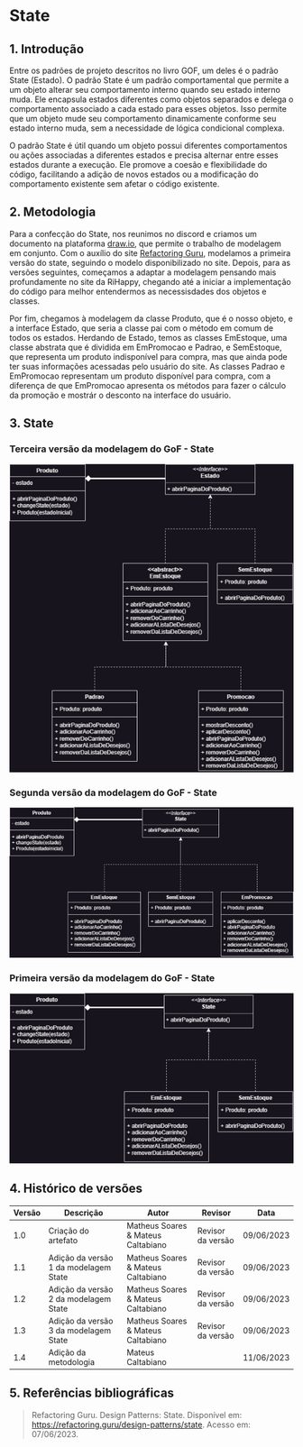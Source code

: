 # State

## 1. Introdução

Entre os padrões de projeto descritos no livro GOF, um deles é o padrão State (Estado). O padrão State é um padrão comportamental que permite a um objeto alterar seu comportamento interno quando seu estado interno muda. Ele encapsula estados diferentes como objetos separados e delega o comportamento associado a cada estado para esses objetos. Isso permite que um objeto mude seu comportamento dinamicamente conforme seu estado interno muda, sem a necessidade de lógica condicional complexa.

O padrão State é útil quando um objeto possui diferentes comportamentos ou ações associadas a diferentes estados e precisa alternar entre esses estados durante a execução. Ele promove a coesão e flexibilidade do código, facilitando a adição de novos estados ou a modificação do comportamento existente sem afetar o código existente.

## 2. Metodologia

Para a confecção do State, nos reunimos no discord e criamos um documento na plataforma [draw.io](https://app.diagrams.net/), que permite o trabalho de modelagem em conjunto. Com o auxílio do site [Refactoring Guru](https://refactoring.guru/), modelamos a primeira versão do state, seguindo o modelo disponibilizado no site. Depois, para as versões seguintes, começamos a adaptar a modelagem pensando mais profundamente no site da RiHappy, chegando até a iniciar a implementação do código para melhor entendermos as necessisdades dos objetos e classes.

Por fim, chegamos à modelagem da classe Produto, que é o nosso objeto, e a interface Estado, que seria a classe pai com o método em comum de todos os estados. Herdando de Estado, temos as classes EmEstoque, uma classe abstrata que é dividida em EmPromocao e Padrao, e SemEstoque, que representa um produto indisponível para compra, mas que ainda pode ter suas informações acessadas pelo usuário do site. As classes Padrao e EmPromocao representam um produto disponível para compra, com a diferença de que EmPromocao apresenta os métodos para fazer o cálculo da promoção e mostrár o desconto na interface do usuário.

## 3. State

### Terceira versão da modelagem do GoF - State

![](images/GoF_v3.png)

### Segunda versão da modelagem do GoF - State

![](images/GoF_v2.png)

### Primeira versão da modelagem do GoF - State

![](images/GoF_v1.png)

## 4. Histórico de versões

| Versão | Descrição                             | Autor                              | Revisor           | Data       |
| ------ | ------------------------------------- | ---------------------------------- | ----------------- | ---------- |
| 1.0    | Criação do artefato                   | Matheus Soares & Mateus Caltabiano | Revisor da versão | 09/06/2023 |
| 1.1    | Adição da versão 1 da modelagem State | Matheus Soares & Mateus Caltabiano | Revisor da versão | 09/06/2023 |
| 1.2    | Adição da versão 2 da modelagem State | Matheus Soares & Mateus Caltabiano | Revisor da versão | 09/06/2023 |
| 1.3    | Adição da versão 3 da modelagem State | Matheus Soares & Mateus Caltabiano | Revisor da versão | 09/06/2023 |
| 1.4    | Adição da metodologia                 | Mateus Caltabiano                  |                   | 11/06/2023 |

## 5. Referências bibliográficas

> Refactoring Guru. Design Patterns: State. Disponível em: https://refactoring.guru/design-patterns/state. Acesso em: 07/06/2023.
